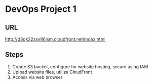 # DevOps Project 1

## URL
http://d3gk22zxv86lsm.cloudfront.net/index.html

## Steps
1. Create S3 bucket, configure for website hosting, secure using IAM
2. Upload website files, utilize CloudFront
3. Access via web browser